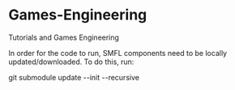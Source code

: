 # Games-Engineering
Tutorials and Games Engineering


In order for the code to run, SMFL components need to be locally updated/downloaded.
To do this, run:

git submodule update --init --recursive
